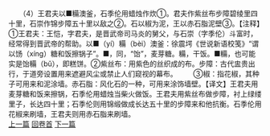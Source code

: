 　　（4）王君夫以■糒澳釜，石季伦用蜡烛作炊①。君夫作紫丝布步障碧绫里四十里，石崇作锦步障五十里以敌之②。石以椒为泥，王以赤石脂泥壁③。【注释】①王君夫：王恺，字君夫，是晋武帝司马炎的舅父，与石崇（字季伦）斗富时，经常得到晋武帝的帮助。以■（yí）糒（bèi）澳釜：徐震堮《世说新语校笺》“谓以饧（xíng）糖和饭擦锅子”。■，同，“饴”，麦芽糖。糒，干饭。■糒，也可能实是饴糒（bǔ），即糕饼。②紫丝布：用紫色的丝织成的布。步障：古代盅贵出行，于道旁设置用来遮避风尘或禁止人们窥视的幕布。
　　③椒：指花椒，其种子可用来和泥涂墙。赤石脂：风化石的一种，可用来涂饰墙壁。【译文】王君夫用麦芽糖和饭来擦锅，石季伦用蜡烛当柴火做饭。王君夫用紫丝布做步障，衬上绿缕里子，长达四十里；石季伦则用锦缎做成长达五十里的步障来和他抗衡。石季伦用花椒来刷墙，王君夫则用赤石脂来刷墙。
<br>[上一篇](30_03) [回卷首](30_00) [下一篇](30_05)
